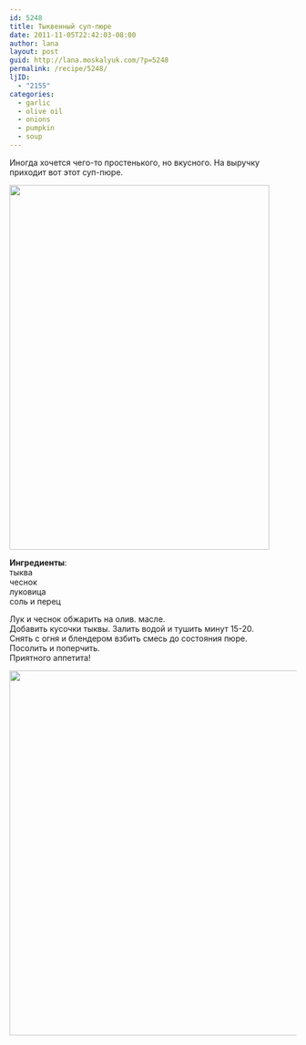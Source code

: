 ```yaml
---
id: 5248
title: Тыквенный суп-пюре
date: 2011-11-05T22:42:03-08:00
author: lana
layout: post
guid: http://lana.moskalyuk.com/?p=5248
permalink: /recipe/5248/
ljID:
  - "2155"
categories:
  - garlic
  - olive oil
  - onions
  - pumpkin
  - soup
---
```

Иногда хочется чего-то простенького, но вкусного. На выручку приходит вот этот суп-пюре.

<img loading="lazy" class="alignnone" title="pumpkin soup puree" src="http://farm7.static.flickr.com/6036/6316998385_4bf7fd6347_z.jpg" alt="" width="456" height="640" /> 

**Ингредиенты**:  
тыква  
чеснок  
луковица  
соль и перец

Лук и чеснок обжарить на олив. масле.  
Добавить кусочки тыквы. Залить водой и тушить минут 15-20.  
Снять с огня и блендером взбить смесь до состояния пюре.  
Посолить и поперчить.  
Приятного аппетита!

<img loading="lazy" class="alignnone" title="pumpkin soup puree" src="http://farm7.static.flickr.com/6116/6317518470_a7031aa834_z.jpg" alt="" width="639" height="640" />